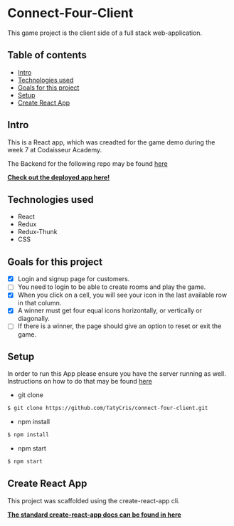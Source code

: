 # Connect-Four-Client
This game project is the client side of a full stack web-application.

## Table of contents

- [Intro](#Intro)
- [Technologies used](#Technologies-used)
- [Goals for this project](#Goals-for-this-project)
- [Setup](#Setup)
- [Create React App](#Create-React-App)

## Intro
This is a React app, which was creadted for the game demo during the week 7 at Codaisseur Academy.

The Backend for the following repo may be found [here](https://github.com/TatyCris/connect-four-server)

**[Check out the deployed app here!](https://client-connect-four.herokuapp.com)**

## Technologies used
- React
- Redux
- Redux-Thunk
- CSS

## Goals for this project
- [x] Login and signup page for customers.
- [ ] You need to login to be able to create rooms and play the game.
- [x] When you click on a cell, you will see your icon in the last available row in that column.
- [x] A winner must get four equal icons horizontally, or vertically or diagonally.
- [ ] If there is a winner, the page should give an option to reset or exit the game.

## Setup
In order to run this App please ensure you have the server running as well. 
Instructions on how to do that may be found [here](https://github.com/TatyCris/connect-four-server)

- git clone
```bash
$ git clone https://github.com/TatyCris/connect-four-client.git
```

- npm install
```bash
$ npm install
```

- npm start
```bash
$ npm start
```

## Create React App
This project was scaffolded using the create-react-app cli. 

**[The standard create-react-app docs can be found in here](https://github.com/facebook/create-react-app)**
